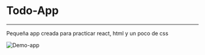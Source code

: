 # Todo-App
***
Pequeña app creada para practicar react, html y un poco de css 


![Demo-app](https://user-images.githubusercontent.com/108855218/177929320-e946d627-587b-4e68-8ef7-f065c9715c7c.png)
